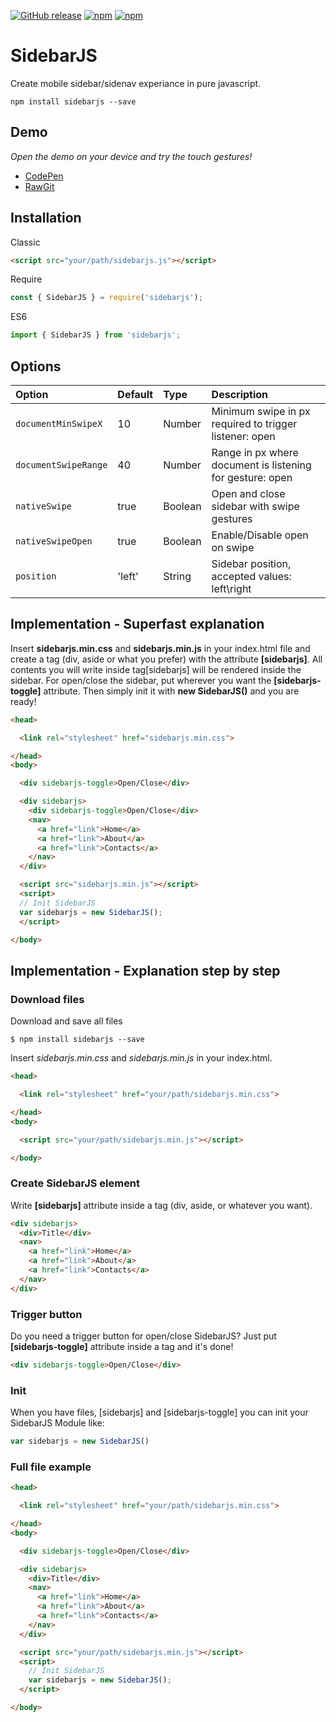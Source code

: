 [![GitHub release](https://img.shields.io/github/release/SidebarJS/sidebarjs.svg)](https://github.com/SidebarJS/sidebarjs/releases)
[![npm](https://img.shields.io/npm/v/sidebarjs.svg)](https://www.npmjs.com/package/sidebarjs)
[![npm](https://img.shields.io/npm/dt/sidebarjs.svg)](https://www.npmjs.com/package/sidebarjs)

# SidebarJS
Create mobile sidebar/sidenav experiance in pure javascript.

```ssh
npm install sidebarjs --save
```

## Demo
*Open the demo on your device and try the touch gestures!*

* [CodePen](http://codepen.io/lorenzodianni/full/VaqZJL/)
* [RawGit](https://rawgit.com/SidebarJS/sidebarjs/master/demo/index.html)

## Installation
Classic
```html
<script src="your/path/sidebarjs.js"></script>
```

Require
```js
const { SidebarJS } = require('sidebarjs');
```

ES6
```js
import { SidebarJS } from 'sidebarjs';
```

## Options
| Option | Default | Type | Description |
| :----- | :------ | :--- | :---------- |
| `documentMinSwipeX` | 10 | Number | Minimum swipe in px required to trigger listener: open |
| `documentSwipeRange` | 40 | Number | Range in px where document is listening for gesture: open |
| `nativeSwipe` | true | Boolean | Open and close sidebar with swipe gestures |
| `nativeSwipeOpen` | true | Boolean | Enable/Disable open on swipe
| `position` | 'left' | String | Sidebar position, accepted values: left\right |

## Implementation - Superfast explanation
Insert **sidebarjs.min.css** and **sidebarjs.min.js** in your index.html file and create a tag (div, aside or what you prefer) with the attribute **[sidebarjs]**.
All contents you will write inside tag[sidebarjs] will be rendered inside the sidebar.
For open/close the sidebar, put wherever you want the **[sidebarjs-toggle]** attribute.
Then simply init it with **new SidebarJS()** and you are ready!
```html
<head>

  <link rel="stylesheet" href="sidebarjs.min.css">

</head>
<body>

  <div sidebarjs-toggle>Open/Close</div>

  <div sidebarjs>
    <div sidebarjs-toggle>Open/Close</div>
    <nav>
      <a href="link">Home</a>
      <a href="link">About</a>
      <a href="link">Contacts</a>
    </nav>
  </div>

  <script src="sidebarjs.min.js"></script>
  <script>
  // Init SidebarJS
  var sidebarjs = new SidebarJS();
  </script>

</body>
```

## Implementation - Explanation step by step
### Download files
Download and save all files
```ssh
$ npm install sidebarjs --save
```

Insert _sidebarjs.min.css_ and _sidebarjs.min.js_ in your index.html.

```html
<head>

  <link rel="stylesheet" href="your/path/sidebarjs.min.css">

</head>
<body>

  <script src="your/path/sidebarjs.min.js"></script>

</body>
```

### Create SidebarJS element
Write **[sidebarjs]** attribute inside a tag (div, aside, or whatever you want).
```html
<div sidebarjs>
  <div>Title</div>
  <nav>
    <a href="link">Home</a>
    <a href="link">About</a>
    <a href="link">Contacts</a>
  </nav>
</div>
```

### Trigger button
Do you need a trigger button for open/close SidebarJS? Just put **[sidebarjs-toggle]** attribute inside a tag and it's done!
```html
<div sidebarjs-toggle>Open/Close</div>
```

### Init
When you have files, [sidebarjs] and [sidebarjs-toggle] you can init your SidebarJS Module like:
```js
var sidebarjs = new SidebarJS()
```

### Full file example
```html
<head>

  <link rel="stylesheet" href="your/path/sidebarjs.min.css">

</head>
<body>

  <div sidebarjs-toggle>Open/Close</div>

  <div sidebarjs>
    <div>Title</div>
    <nav>
      <a href="link">Home</a>
      <a href="link">About</a>
      <a href="link">Contacts</a>
    </nav>
  </div>

  <script src="your/path/sidebarjs.min.js"></script>
  <script>
    // Init SidebarJS
    var sidebarjs = new SidebarJS();
  </script>

</body>
```
